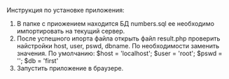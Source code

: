 Инструкция по установке приложения:
1. В папке с приожением находится БД numbers.sql 
   ее необходимо импортировать на текущий сервер.
2. После успешного ипорта файла открыть файл result.php
   проверить найстройки host, user, pswd, dbname.
   По необходимости заменить значения.
   По умолчанию:
     $host = 'localhost';
     $user = 'root';
     $pswd = '';
     $db = 'first'
3. Запустить приложение в браузере.


